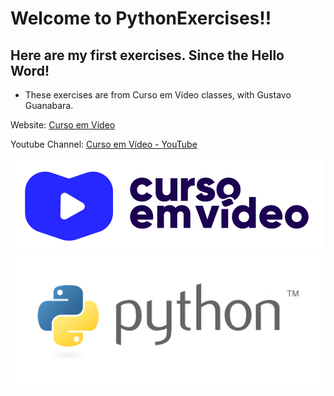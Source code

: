 # Welcome to PythonExercises!!
## Here are my first exercises. Since the Hello Word!

- These exercises are from Curso em Vídeo classes, with Gustavo Guanabara.

Website: [Curso em Vídeo](http://cursoemvideo.com/)

Youtube Channel: [Curso em Vídeo - YouTube](https://www.youtube.com/channel/UCrWvhVmt0Qac3HgsjQK62FQ)

![Curso em Vídeo Logo](https://github.com/heloisaldanha/PythonExercises/blob/master/cursoemvideo-logo.png)
![Python Logo](https://github.com/heloisaldanha/PythonExercises/blob/master/python.png)




